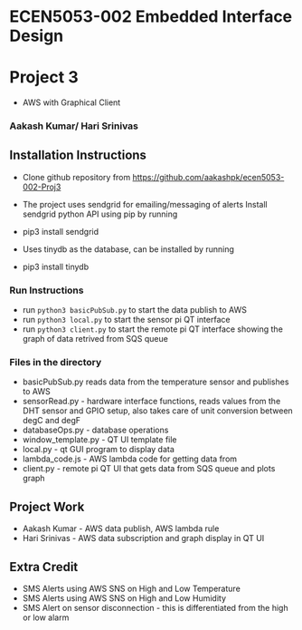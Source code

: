 # ECEN5053-002 Embedded Interface Design
# Project 3
* AWS with Graphical Client

### Aakash Kumar/ Hari Srinivas

## Installation Instructions 
* Clone github repository from https://github.com/aakashpk/ecen5053-002-Proj3
* The project uses sendgrid for emailing/messaging of alerts Install sendgrid python API using pip by running

* pip3 install sendgrid

* Uses tinydb as the database, can be installed by running 

* pip3 install tinydb 

### Run Instructions
* run `python3 basicPubSub.py` to start the data publish to AWS
* run `python3 local.py` to start the sensor pi QT interface
* run `python3 client.py` to start the remote pi QT interface showing the graph of data retrived from SQS queue 


### Files in the directory
* basicPubSub.py reads data from the temperature sensor and publishes to AWS 
* sensorRead.py - hardware interface functions, reads values from the DHT sensor and GPIO setup, also takes care of unit conversion between degC and degF
* databaseOps.py - database operations
* window_template.py - QT UI template file
* local.py - qt GUI program to display data
* lambda_code.js - AWS lambda code for getting data from 
* client.py - remote pi QT UI that gets data from SQS queue and plots graph  

## Project Work 
* Aakash Kumar - AWS data publish, AWS lambda rule
* Hari Srinivas - AWS data subscription and graph display in QT UI


## Extra Credit
* SMS Alerts using AWS SNS on High and Low Temperature
* SMS Alerts using AWS SNS on High and Low Humidity
* SMS Alert on sensor disconnection - this is differentiated from the high or low alarm
